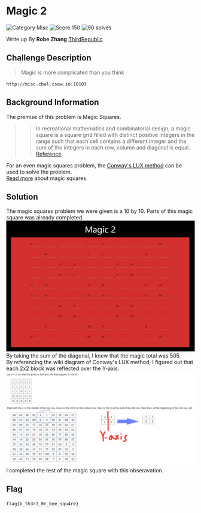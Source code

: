 # Magic 2
![Category Misc](https://img.shields.io/badge/category-misc-lightgrey.svg?longCache=true&style=popout)
![Score 150](https://img.shields.io/badge/score-150-brightgreen.svg?longCache=true&style=popout)
![90 solves](https://img.shields.io/badge/solves-90-%2317a2b8.svg?longCache=true&style=popout)

Write up By
**Robe Zhang** [ThirdRepublic](https://github.com/ThirdRepublic)

## Challenge Description
> Magic is more complicated than you think
```
http://misc.chal.csaw.io:10103
```

## Background Information
The premise of this problem is Magic Squares.  
>> In recreational mathematics and combinatorial design, a magic square is a square grid filled with distinct positive integers in the range such that each cell contains a different integer and the sum of the integers in each row, column and diagonal is equal. [Reference](https://en.wikipedia.org/wiki/Robots_exclusion_standard)

For an even magic squares problem, the [Conway's LUX method](https://en.wikipedia.org/wiki/Conway%27s_LUX_method_for_magic_squares) can be used to solve the problem.  
[Read more](http://mathworld.wolfram.com/MagicSquare.html) about magic squares. 

## Solution
The magic squares problem we were given is a 10 by 10. Parts of this magic square was already completed. <br />
![Screenshot](magic.PNG) <br />
By taking the sum of the diagonal, I knew that the magic total was 505.  
By referencing the wiki diagram of Conway's LUX method, I figured out that each 2x2 block was reflected over the Y-axis. <br />
![Screenshot](wiki.PNG) <br />
I completed the rest of the magic square with this obseravation.

## Flag
```
flag{b_th3r3_0r_bee_squ4re}
```
